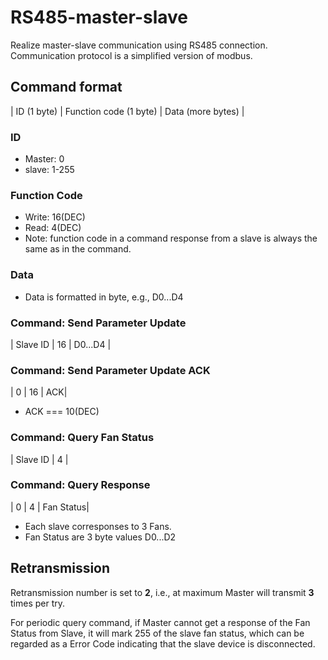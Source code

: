# RS485-master-slave
Realize master-slave communication using RS485 connection. Communication protocol is a simplified version of modbus.

## Command format
| ID (1 byte) | Function code (1 byte) | Data (more bytes) |

### ID
- Master: 0
- slave: 1-255

### Function Code
- Write: 16(DEC)
- Read: 4(DEC)
- Note: function code in a command response from a slave is always the same as in the command.
### Data
- Data is formatted in byte, e.g., D0...D4

### Command: Send Parameter Update
| Slave ID | 16 | D0...D4 |

### Command: Send Parameter Update ACK
| 0 | 16 | ACK|
- ACK === 10(DEC)

### Command: Query Fan Status
| Slave ID | 4 |

### Command: Query Response
| 0 | 4 | Fan Status|
- Each slave corresponses to 3 Fans.
- Fan Status are 3 byte values D0...D2

## Retransmission
Retransmission number is set to **2**, i.e., at maximum Master will transmit **3** times per try.

For periodic query command, if Master cannot get a response of the Fan Status from Slave, it will mark 255 of the slave fan status, which can be regarded as a Error Code indicating that the slave device is disconnected.